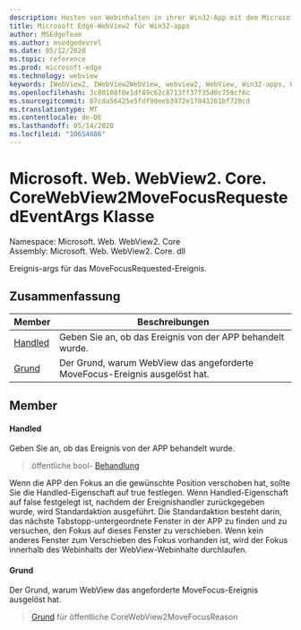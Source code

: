 ```yaml
---
description: Hosten von Webinhalten in ihrer Win32-App mit dem Microsoft Edge WebView2-Steuerelement
title: Microsoft Edge-WebView2 für Win32-apps
author: MSEdgeTeam
ms.author: msedgedevrel
ms.date: 05/12/2020
ms.topic: reference
ms.prod: microsoft-edge
ms.technology: webview
keywords: IWebView2, IWebView2WebView, webview2, WebView, Win32-apps, Win32, Edge, ICoreWebView2, ICoreWebView2Controller, Browser-Steuerelement, Edge-HTML
ms.openlocfilehash: 3c88108f0e1df89c62c8713ff37f35d0c759cf6c
ms.sourcegitcommit: 07cda56425e5fdf90eeb3972e17041261bf720cd
ms.translationtype: MT
ms.contentlocale: de-DE
ms.lasthandoff: 05/14/2020
ms.locfileid: "10654086"
---
```

# Microsoft. Web. WebView2. Core. CoreWebView2MoveFocusRequestedEventArgs Klasse 

Namespace: Microsoft. Web. WebView2. Core \
Assembly: Microsoft. Web. WebView2. Core. dll

Ereignis-args für das MoveFocusRequested-Ereignis.

## Zusammenfassung

 Member                        | Beschreibungen
--------------------------------|---------------------------------------------
[Handled](#handled) | Geben Sie an, ob das Ereignis von der APP behandelt wurde.
[Grund](#reason) | Der Grund, warum WebView das angeforderte MoveFocus-Ereignis ausgelöst hat.

## Member

#### Handled 

Geben Sie an, ob das Ereignis von der APP behandelt wurde.

> öffentliche bool- [Behandlung](#handled)

Wenn die APP den Fokus an die gewünschte Position verschoben hat, sollte Sie die Handled-Eigenschaft auf true festlegen. Wenn Handled-Eigenschaft auf false festgelegt ist, nachdem der Ereignishandler zurückgegeben wurde, wird Standardaktion ausgeführt. Die Standardaktion besteht darin, das nächste Tabstopp-untergeordnete Fenster in der APP zu finden und zu versuchen, den Fokus auf dieses Fenster zu verschieben. Wenn kein anderes Fenster zum Verschieben des Fokus vorhanden ist, wird der Fokus innerhalb des Webinhalts der WebView-Webinhalte durchlaufen.

#### Grund 

Der Grund, warum WebView das angeforderte MoveFocus-Ereignis ausgelöst hat.

> [Grund](#reason) für öffentliche CoreWebView2MoveFocusReason

